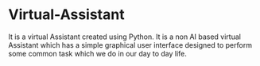 # Virtual-Assistant
It is a virtual Assistant created using Python. It is a non AI based virtual Assistant which has a simple graphical user interface designed to perform some common task which we do in our day to day life.
